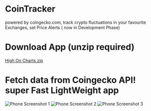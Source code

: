 # CoinTracker
powered by coingecko.com, track crypto fluctuations in your favourite Exchanges, set Price Alerts ( now in Development Phase)
# Download App (unzip required)
[High On Charts.zip](https://github.com/Praveen-Eth/CoinTracker/files/10891810/High.On.Charts.zip)

# Fetch data from Coingecko API! super Fast LightWeight app
![Phone Screenshot 1](https://user-images.githubusercontent.com/120575133/222438602-14e5f880-9e2d-4d98-83d0-3186a58fcc5f.jpg)
![Phone Screenshot 2](https://user-images.githubusercontent.com/120575133/222438629-7c0906e8-d597-420e-8fe8-9bd0790e708c.jpg)
![Phone Screenshot 3](https://user-images.githubusercontent.com/120575133/222438649-63463cb2-708f-4b24-bad7-844e8136e894.jpg)

